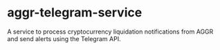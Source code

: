 # aggr-telegram-service
A service to process cryptocurrency liquidation notifications from AGGR and send alerts using the Telegram API.
